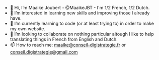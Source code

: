 - 👋 Hi, I’m Maaike Joubert - @MaaikeJBT - I'm 1/2 French, 1/2 Dutch.
- 👀 I’m interested in learning new skills and improving those I already have.
- 🌱 I’m currently learning to code (or at least trying to) in order to make my own website.
- 💞️ I’m looking to collaborate on nothing particular altough I like to help translating things in French from English and Dutch.
- 📫 How to reach me: maaike@conseil-digistrategie.fr or conseil.digistrategie@gmail.com

<!---
MaaikeJBT/MaaikeJBT is a ✨ special ✨ repository because its `README.md` (this file) appears on your GitHub profile.
You can click the Preview link to take a look at your changes.
--->
